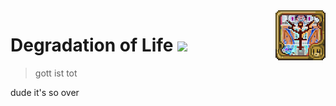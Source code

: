 <img src="src/DegradationOfLife/icon.png" align="right" width="80" height="80" />

# Degradation of Life ![](https://img.shields.io/badge/mod%20loader-tModLoader-1976d2?style=flat-square&labelColor=0d1117&color=brightgreen) <!-- ![](https://img.shields.io/endpoint.svg?url=https%3A%2F%2Fshieldsio-steam-workshop.jross.me%2F2847573028?style=flat-square&labelColor=0d1117&color=blue) -->

> gott ist tot

dude it's so over
